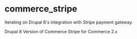 # commerce_stripe
Iterating on Drupal 8's integration with Stripe payment gateway.

Drupal 8 Version of Commerce Stripe for Commerce 2.x
